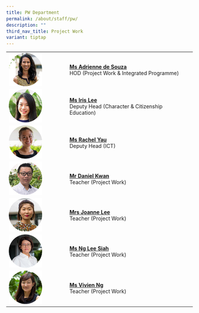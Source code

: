 ```yaml
---
title: PW Department
permalink: /about/staff/pw/
description: ""
third_nav_title: Project Work
variant: tiptap
---
```

<table>
<tbody>
<tr>
<td rowspan="1" colspan="1">
<div class="isomer-image-wrapper">
<img style="width: 60%;" height="auto" width="100%" src="/images/Staff/PW-Adrienne-de-Souza_s.jpg">
</div>
</td>
<td rowspan="1" colspan="1">
<p><strong><a href="/about/staff/pw/ms-adrienne-de-souza/" rel="noopener noreferrer nofollow" target="_blank">Ms Adrienne de Souza</a></strong> 
<br>HOD (Project Work &amp; Integrated Programme)</p>
</td>
</tr>
<tr>
<td rowspan="1" colspan="1">
<div class="isomer-image-wrapper">
<img style="width: 60%;" height="auto" width="100%" src="/images/Staff/PW-Iris-Lee_s-2.jpg">
</div>
</td>
<td rowspan="1" colspan="1">
<p><strong><a href="/about/staff/pw/ms-iris-lee/" rel="noopener noreferrer nofollow" target="_blank">Ms Iris Lee</a></strong> 
<br>Deputy Head (Character &amp; Citizenship Education)</p>
</td>
</tr>
<tr>
<td rowspan="1" colspan="1">
<div class="isomer-image-wrapper">
<img style="width: 60%;" height="auto" width="100%" src="/images/Staff/Sci-Rachel-Yau_s.jpg">
</div>
</td>
<td rowspan="1" colspan="1">
<p><strong><a href="/about/staff/pw/ms-rachel-yau/" rel="noopener noreferrer nofollow" target="_blank">Ms Rachel Yau</a></strong> 
<br>Deputy Head (ICT)</p>
</td>
</tr>
<tr>
<td rowspan="1" colspan="1">
<div class="isomer-image-wrapper">
<img style="width: 60%;" height="auto" width="100%" src="/images/Staff/PW_DanielKwan_s.jpg">
</div>
</td>
<td rowspan="1" colspan="1">
<p><strong><a href="/about/staff/pw/mr-daniel-kwan/" rel="noopener noreferrer nofollow" target="_blank">Mr Daniel Kwan</a></strong> 
<br>Teacher (Project Work)</p>
</td>
</tr>
<tr>
<td rowspan="1" colspan="1">
<div class="isomer-image-wrapper">
<img style="width: 60%;" height="auto" width="100%" src="/images/Staff/EL-Joanne-Lee_s.jpg">
</div>
</td>
<td rowspan="1" colspan="1">
<p><strong><a href="/about/staff/pw/mrs-joanne-lee/" rel="noopener noreferrer nofollow" target="_blank">Mrs Joanne Lee</a></strong>
<br>Teacher (Project Work)</p>
</td>
</tr>
<tr>
<td rowspan="1" colspan="1">
<div class="isomer-image-wrapper">
<img style="width: 60%;" height="auto" width="100%" src="/images/Staff/PW-Ng-Lee-Siah_s.jpg">
</div>
</td>
<td rowspan="1" colspan="1">
<p><strong><a href="/about/staff/pw/ms-ng-lee-siah/" rel="noopener noreferrer nofollow" target="_blank">Ms Ng Lee Siah</a></strong> 
<br>Teacher (Project Work)</p>
</td>
</tr>
<tr>
<td rowspan="1" colspan="1">
<div class="isomer-image-wrapper">
<img style="width: 60%;" height="auto" width="100%" src="/images/Staff/Sci-Vivien-Ng_s.jpg">
</div>
</td>
<td rowspan="1" colspan="1">
<p><strong><a href="/about/staff/pw/ms-vivien-ng/" rel="noopener noreferrer nofollow" target="_blank">Ms Vivien Ng</a></strong> 
<br>Teacher (Project Work)</p>
</td>
</tr>
</tbody>
</table>
<p></p>
<p></p>
<p></p>
<p></p>
<p></p>
<p></p>
<p></p>